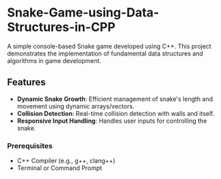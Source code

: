 # Snake-Game-using-Data-Structures-in-CPP

A simple console-based Snake game developed using C++. This project demonstrates the implementation of fundamental data structures and algorithms in game development.

## Features
- **Dynamic Snake Growth**: Efficient management of snake's length and movement using dynamic arrays/vectors.
- **Collision Detection**: Real-time collision detection with walls and itself.
- **Responsive Input Handling**: Handles user inputs for controlling the snake.

### **Prerequisites**
- C++ Compiler (e.g., g++, clang++)
- Terminal or Command Prompt
